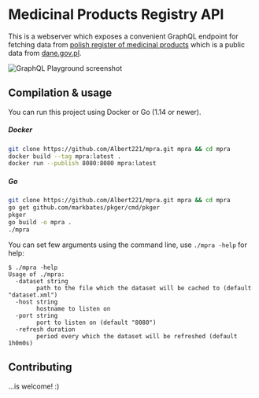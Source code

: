 # Medicinal Products Registry API

This is a webserver which exposes a convenient GraphQL endpoint for fetching data from [polish register of medicinal products][registry] which is a public data from [dane.gov.pl].

![GraphQL Playground screenshot][api-screenshot]

## Compilation & usage

You can run this project using Docker or Go (1.14 or newer).

##### Docker

```bash
git clone https://github.com/Albert221/mpra.git mpra && cd mpra
docker build --tag mpra:latest .
docker run --publish 8080:8080 mpra:latest
```


##### Go

```bash
git clone https://github.com/Albert221/mpra.git mpra && cd mpra
go get github.com/markbates/pkger/cmd/pkger
pkger
go build -o mpra .
./mpra
```

You can set few arguments using the command line, use `./mpra -help` for help:

```
$ ./mpra -help
Usage of ./mpra:
  -dataset string
        path to the file which the dataset will be cached to (default "dataset.xml")
  -host string
        hostname to listen on
  -port string
        port to listen on (default "8080")
  -refresh duration
        period every which the dataset will be refreshed (default 1h0m0s)
```

## Contributing

...is welcome! :)

[registry]: https://dane.gov.pl/dataset/397/resource/1851
[dane.gov.pl]: https://dane.gov.pl
[api-screenshot]: https://i.imgur.com/gfoPieX.png
